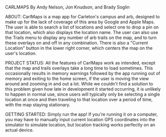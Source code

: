 CARLMAPS
By Andy Nelson, Jon Knudson, and Brady Soglin

ABOUT:
CarlMaps is a map app for Carleton's campus and arb, designed to make up for the
lack of coverage of this area by Google and Apple Maps. The user is able to search
a list of locations and select one to drop a pin on that location, which also
displays the location name. The user can also use the Trails menu to display any
number of arb trails on the map, and to turn these overlays on and off in any
combination. There is also a "Current Location" button in the lower right corner,
which centers the map on the user's location.

PROJECT STATUS:
All the features of CarlMaps work as intended, except that the map and trails overlays
take a long time to load sometimes. This occasionally results in memory warnings
followed by the app running out of memory and exiting to the home screen, if the
user is moving the view around and zooming in and out a lot. While we couldn't
find a solution to this problem given how late in development it started occurring,
it is unlikely to happen in normal use, since users will typically only be selecting
a single location at once and then traveling to that location over a period of time,
with the map staying stationary.

GETTING STARTED:
Simply run the app! If you're running it on a computer, you may have to manually
input current location GPS coordinates into the simulator to simulate location,
but location tracking works perfectly on an actual device.